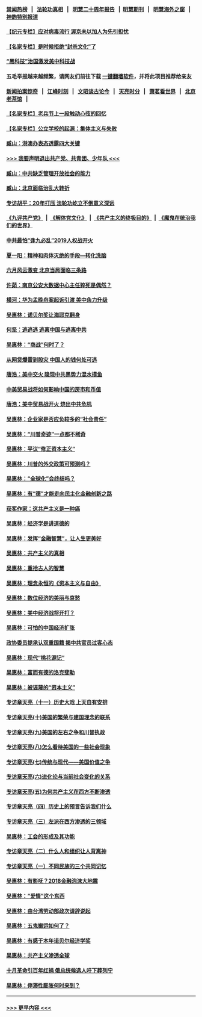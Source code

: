 #### [禁闻热榜](热点新闻.md?=0)  &nbsp;&nbsp;|&nbsp;&nbsp; [法轮功真相](https://github.com/gfw-breaker/truth/blob/master/README.md?=0) &nbsp;&nbsp;|&nbsp;&nbsp; [明慧二十周年报告](https://github.com/gfw-breaker/mh-reports/blob/master/README.md?=0) &nbsp;&nbsp;|&nbsp;&nbsp;[明慧期刊](https://github.com/gfw-breaker/mh-qikan) &nbsp;&nbsp;|&nbsp;&nbsp; [明慧海外之窗](https://github.com/gfw-breaker/mh-news/blob/master/README.md?=0) &nbsp;&nbsp;|&nbsp;&nbsp; [神韵特别报道](https://github.com/gfw-breaker/mh-news/blob/master/shenyun.md?=0)
#### [【纪元专栏】应对病毒流行 渥京未以加人为先引担忧](../pages/nsc423/n11875714.md?t=03090303) 
#### [【名家专栏】是时候拒绝“封杀文化”了](../pages/nsc423/n11814093.md?t=03090303) 
#### [“黑科技”治国激发美中科技战](../pages/nsc423/n11638056.md?t=03090303) 
#### 五毛举报越来越频繁，请网友们前往下载 [一键翻墙软件](https://github.com/gfw-breaker/ssr-accounts)，并将此项目推荐给亲友
#### [新闻拍案惊奇](https://github.com/gfw-breaker/banned-news/blob/master/pages/link4.md) &nbsp;&nbsp;|&nbsp;&nbsp; [江峰时刻](https://github.com/gfw-breaker/banned-news/blob/master/pages/link4.md) &nbsp;&nbsp;|&nbsp;&nbsp; [文昭谈古论今](https://github.com/gfw-breaker/banned-news/blob/master/pages/link4.md) &nbsp;&nbsp;|&nbsp;&nbsp; [天亮时分](https://github.com/gfw-breaker/banned-news/blob/master/pages/link4.md) &nbsp;&nbsp;|&nbsp;&nbsp; [萧茗看世界](https://github.com/gfw-breaker/banned-news/blob/master/pages/link4.md) &nbsp;&nbsp;|&nbsp;&nbsp; [北京老茶馆](https://github.com/gfw-breaker/banned-news/blob/master/pages/link4.md) &nbsp;&nbsp;|&nbsp;&nbsp; 
#### [【名家专栏】老兵节上一段触动心弦的回忆](../pages/nsc423/n11646016.md?t=03090303) 
#### [【名家专栏】公立学校的起源：集体主义与失败](../pages/nsc423/n11601833.md?t=03090303) 
#### [臧山：港澳办表态透露四大关键](../pages/nsc423/n11421628.md?t=03090303) 
#### [>>> 我要声明退出共产党、共青团、少年队 <<<](https://github.com/begood0513/goodnews/blob/master/quit/letter.md) 
#### [臧山：中共缺乏管理开放社会的能力](../pages/nsc423/n11407457.md?t=03090303) 
#### [臧山：北京面临治乱大转折](../pages/nsc423/n11406895.md?t=03090303) 
#### [专访胡平：20年打压 法轮功屹立不倒意义深远](../pages/nsc423/n11398800.md?t=03090303) 
#### [《九评共产党》](https://github.com/begood0513/9ping.md/blob/master/README.md) &nbsp;|&nbsp; [《解体党文化》](../../../../jtdwh.md/blob/master/README.md)  &nbsp;|&nbsp; [《共产主义的终极目的》](../../../../gczydzjmd.md/blob/master/README.md) &nbsp;|&nbsp; [《魔鬼在统治我们的世界》](../../../../mgztzwmdsj.md/blob/master/README.md) 
#### [中共最怕“逢九必乱”2019人权战开火](../pages/nsc423/n11385248.md?t=03090303) 
#### [夏一阳：精神和肉体灭绝的手段—转化洗脑](../pages/nsc423/n11368250.md?t=03090303) 
#### [六月风云激变 北京当局面临三条路](../pages/nsc423/n11313668.md?t=03090303) 
#### [许茹：南京公安大数据中心主任猝死是偶然？](../pages/nsc423/n11064744.md?t=03090303) 
#### [横河：华为孟晚舟案起诉引渡 美中角力升级](../pages/nsc423/n11027230.md?t=03090303) 
#### [吴惠林：诺贝尔奖让海耶克翻身](../pages/nsc423/n10890049.md?t=03090303) 
#### [何坚：逃逃逃 逃离中国与逃离中共](../pages/nsc423/n10592891.md?t=03090303) 
#### [吴惠林：“商战”何时了？](../pages/nsc423/n10573558.md?t=03090303) 
#### [从网贷爆雷到股灾 中国人的钱何处可逃](../pages/nsc423/n10572800.md?t=03090303) 
#### [唐浩：美中交火 隐现中共黑势力混水摸鱼](../pages/nsc423/n10544040.md?t=03090303) 
#### [中美贸易战将如何影响中国的房市和币值](../pages/nsc423/n10543697.md?t=03090303) 
#### [唐浩：美中贸易战开火 烧出中共危机](../pages/nsc423/n10540126.md?t=03090303) 
#### [吴惠林：企业家是否应负较多的“社会责任”](../pages/nsc423/n10535022.md?t=03090303) 
#### [吴惠林：“川普奇迹”一点都不稀奇](../pages/nsc423/n10512808.md?t=03090303) 
#### [吴惠林：平议“修正资本主义”](../pages/nsc423/n10495724.md?t=03090303) 
#### [吴惠林：川普的外交政策可预测吗？](../pages/nsc423/n10462387.md?t=03090303) 
#### [吴惠林：“全球化”会终结吗？](../pages/nsc423/n10452838.md?t=03090303) 
#### [吴惠林：有“德”才能走向民主化金融创新之路](../pages/nsc423/n10432292.md?t=03090303) 
#### [获奖作家：这共产主义是一种癌](../pages/nsc423/n10431541.md?t=03090303) 
#### [吴惠林：经济学是讲道德的](../pages/nsc423/n10398014.md?t=03090303) 
#### [吴惠林：发挥“金融智慧”，让人生更美好](../pages/nsc423/n10375019.md?t=03090303) 
#### [吴惠林：共产主义的真相](../pages/nsc423/n10351394.md?t=03090303) 
#### [吴惠林：重拾古人的智慧](../pages/nsc423/n10337691.md?t=03090303) 
#### [吴惠林：理念永恒的《资本主义与自由》](../pages/nsc423/n10316274.md?t=03090303) 
#### [吴惠林：数位经济的美丽与哀愁](../pages/nsc423/n10292946.md?t=03090303) 
#### [吴惠林：美中经济战将开打？](../pages/nsc423/n10258825.md?t=03090303) 
#### [吴惠林：可怕的中国经济扩张](../pages/nsc423/n10219147.md?t=03090303) 
#### [政协委员提承认双重国籍 揭中共官员过客心态](../pages/nsc423/n10208809.md?t=03090303) 
#### [吴惠林：现代“桃花源记”](../pages/nsc423/n10185234.md?t=03090303) 
#### [吴惠林：富而有德的洛克斐勒](../pages/nsc423/n10142264.md?t=03090303) 
#### [吴惠林：被诬蔑的“资本主义”](../pages/nsc423/n10124816.md?t=03090303) 
#### [专访章天亮（十一）历史大戏 上天自有安排](../pages/nsc423/n10094905.md?t=03090303) 
#### [专访章天亮(十)美国的繁荣与建国理念的联系](../pages/nsc423/n10094899.md?t=03090303) 
#### [专访章天亮(九)美国的左右之争和川普执政](../pages/nsc423/n10094889.md?t=03090303) 
#### [专访章天亮(八)怎么看待美国的一些社会现象](../pages/nsc423/n10094857.md?t=03090303) 
#### [专访章天亮(七)传统与现代——美国价值之争](../pages/nsc423/n10093140.md?t=03090303) 
#### [专访章天亮(六)进化论与当前社会变化的关系](../pages/nsc423/n10092036.md?t=03090303) 
#### [专访章天亮(五)为何共产主义在西方不断渗透](../pages/nsc423/n10083620.md?t=03090303) 
#### [专访章天亮（四）历史上的预言告诉我们什么](../pages/nsc423/n10083606.md?t=03090303) 
#### [专访章天亮（三）左派在西方渗透的三领域](../pages/nsc423/n10081115.md?t=03090303) 
#### [吴惠林：工会的形成及其功能](../pages/nsc423/n10080633.md?t=03090303) 
#### [专访章天亮（二）什么人和组织让人背离神](../pages/nsc423/n10076637.md?t=03090303) 
#### [专访章天亮（一）不同民族的三个共同记忆](../pages/nsc423/n10074188.md?t=03090303) 
#### [吴惠林：有影呒？2018金融泡沫大地震](../pages/nsc423/n10040534.md?t=03090303) 
#### [吴惠林：“爱情”这个东西](../pages/nsc423/n10019423.md?t=03090303) 
#### [吴惠林：由台湾劳动部政次请辞说起](../pages/nsc423/n9979679.md?t=03090303) 
#### [吴惠林：五鬼搬运如何了？](../pages/nsc423/n9925338.md?t=03090303) 
#### [吴惠林：有感于本年诺贝尔经济学奖](../pages/nsc423/n9871883.md?t=03090303) 
#### [吴惠林：共产主义渗透全球](../pages/nsc423/n9812748.md?t=03090303) 
#### [十月革命引百年红祸 俄总统候选人吁下葬列宁](../pages/nsc423/n9810182.md?t=03090303) 
#### [吴惠林：停滞性膨胀何时来到？](../pages/nsc423/n9764136.md?t=03090303) 

----
#### [ >>> 更早内容 <<< ](../indexes/nsc423-earlier.md)
